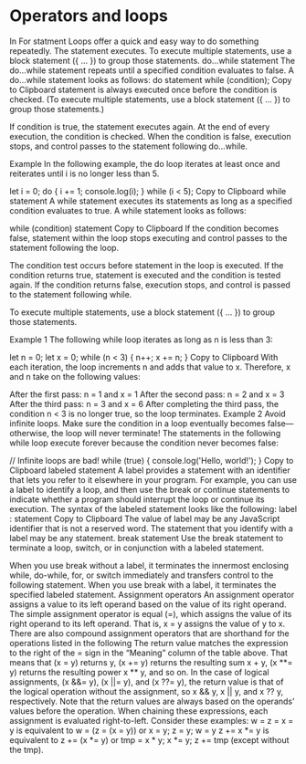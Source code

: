 # Operators and loops
In For statment 
Loops offer a quick and easy way to do something repeatedly.
The statement executes. To execute multiple statements, use a block statement ({ ... }) to group those statements.
do...while statement
The do...while statement repeats until a specified condition evaluates to false.
A do...while statement looks as follows:
do
  statement
while (condition);
Copy to Clipboard
statement is always executed once before the condition is checked. (To execute multiple statements, use a block statement ({ ... }) to group those statements.)

If condition is true, the statement executes again. At the end of every execution, the condition is checked. When the condition is false, execution stops, and control passes to the statement following do...while.

Example
In the following example, the do loop iterates at least once and reiterates until i is no longer less than 5.

let i = 0;
do {
  i += 1;
  console.log(i);
} while (i < 5);
Copy to Clipboard
while statement
A while statement executes its statements as long as a specified condition evaluates to true. A while statement looks as follows:

while (condition)
  statement
Copy to Clipboard
If the condition becomes false, statement within the loop stops executing and control passes to the statement following the loop.

The condition test occurs before statement in the loop is executed. If the condition returns true, statement is executed and the condition is tested again. If the condition returns false, execution stops, and control is passed to the statement following while.

To execute multiple statements, use a block statement ({ ... }) to group those statements.

Example 1
The following while loop iterates as long as n is less than 3:

let n = 0;
let x = 0;
while (n < 3) {
  n++;
  x += n;
}
Copy to Clipboard
With each iteration, the loop increments n and adds that value to x. Therefore, x and n take on the following values:

After the first pass: n = 1 and x = 1
After the second pass: n = 2 and x = 3
After the third pass: n = 3 and x = 6
After completing the third pass, the condition n < 3 is no longer true, so the loop terminates.
Example 2
Avoid infinite loops. Make sure the condition in a loop eventually becomes false—otherwise, the loop will never terminate! The statements in the following while loop execute forever because the condition never becomes false:

// Infinite loops are bad!
while (true) {
  console.log('Hello, world!');
}
Copy to Clipboard
labeled statement
A label provides a statement with an identifier that lets you refer to it elsewhere in your program. For example, you can use a label to identify a loop, and then use the break or continue statements to indicate whether a program should interrupt the loop or continue its execution.
The syntax of the labeled statement looks like the following:
label :
   statement
Copy to Clipboard
The value of label may be any JavaScript identifier that is not a reserved word. The statement that you identify with a label may be any statement.
break statement
Use the break statement to terminate a loop, switch, or in conjunction with a labeled statement.

When you use break without a label, it terminates the innermost enclosing while, do-while, for, or switch immediately and transfers control to the following statement.
When you use break with a label, it terminates the specified labeled statement.
Assignment operators
An assignment operator assigns a value to its left operand based on the value of its right operand. The simple assignment operator is equal (=), which assigns the value of its right operand to its left operand. That is, x = y assigns the value of y to x.
There are also compound assignment operators that are shorthand for the operations listed in the following
The return value matches the expression to the right of the = sign in the “Meaning” column of the table above. That means that (x = y) returns y, (x += y) returns the resulting sum x + y, (x **= y) returns the resulting power x ** y, and so on.
In the case of logical assignments, (x &&= y), (x ||= y), and (x ??= y), the return value is that of the logical operation without the assignment, so x && y, x || y, and x ?? y, respectively.
Note that the return values are always based on the operands’ values before the operation.
When chaining these expressions, each assignment is evaluated right-to-left. Consider these examples:
w = z = x = y is equivalent to w = (z = (x = y)) or x = y; z = y; w = y
z += x *= y is equivalent to z += (x *= y) or tmp = x * y; x *= y; z += tmp (except without the tmp).